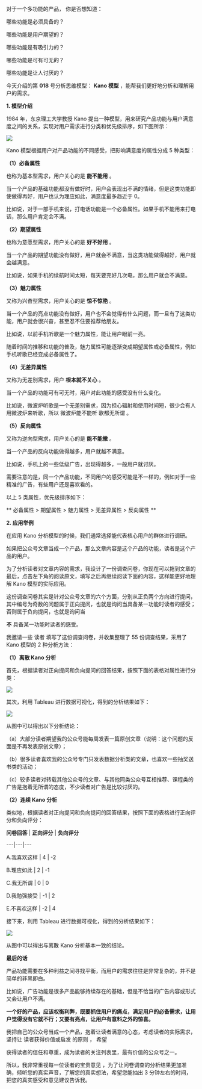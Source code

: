 对于一个多功能的产品，  你是否想知道：

哪些功能是必须具备的？  

哪些功能是用户期望的？  

哪些功能是有吸引力的？  

哪些功能是可有可无的？

哪些功能是让人讨厌的？

今天介绍的第 **018** 号分析思维模型： **Kano 模型** ，能帮我们更好地分析和理解用户的需求。

**1. 模型介绍**

1984 年，东京理工大学教授 Kano 提出一种模型，用来研究产品功能与用户满意度之间的关系，实现对用户需求进行分类和优先级排序，如下图所示：

![](https://mmbiz.qpic.cn/mmbiz_png/giaycic3UNwo1SgVDcyZVhb8m9ZicNpyU0icNowv5CicoudswZgXkvl4njsCjkWNCze43BZRhCUXtibkEVzJoSvWkfzg/640?wx_fmt=png) 

Kano 模型根据用户对产品功能的不同感受，把影响满意度的属性分成 5 种类型：

**（1）必备属性**

也称为基本型需求，用户关心的是 **能不能用** 。

当一个产品的基础功能都没有做好时，用户会表现出不满的情绪，但是这类功能即使做得再好，用户也认为理应如此，满意度最多趋近于 0。

比如说，对于一部手机来说，打电话功能是一个必备属性。如果手机不能用来打电话，那么用户肯定会不满。

**（2）期望属性**

也称为意愿型需求，用户关心的是 **好不好用** 。

当一个产品的期望功能没有做好，用户就会不满意，当这类功能做得越好，用户就会越满意。

比如说，如果手机的续航时间太短，每天要充好几次电，那么用户就会不满意。

**（3）魅力属性**

又称为兴奋型需求，用户关心的是 **惊不惊艳** 。

当一个产品的亮点功能没有做好，用户也不会觉得有什么问题，而一旦有了这类功能，用户就会很兴奋，甚至忍不住要推荐给朋友。

比如说，以前手机听歌是一个魅力属性，能让用户眼前一亮。

随着时间的推移和功能的普及，魅力属性可能逐渐变成期望属性或必备属性，例如手机听歌已经变成必备属性了。

**（4）无差异属性**

又称为无差别需求，用户 **根本就不关心** 。

当一个产品的功能可有可无时，用户对此功能的感受没有什么变化。

比如说，微波炉听歌是一个无差别需求，因为担心辐射和使用时间短，很少会有人用微波炉来听歌，所以  微波炉能不能听  歌都无所谓  。

**（5）反向属性**

又称为逆向型需求，用户关心的是 **能不能撤** 。

当一个产品的反向功能做得越多，用户就越不满意。

比如说，手机上的一些低级广告，出现得越多，一般用户就讨厌。

需要注意的是，同一个产品功能，不同用户的感受可能是不一样的，例如对于一些精准的广告，有些用户还是喜欢看的。

以上 5 类属性，优先级排序如下：

** 必备属性 > 期望属性 > 魅力属性 > 无差异属性 > 反向属性  **  

**2. 应用举例**

在应用 Kano 分析模型的时候，我们通常选择能代表核心用户的群体进行调研。

如果把公众号文章当成一个产品，那么文章内容是这个产品的功能，读者是这个产品的用户。

为了分析读者对文章内容的需求，我设计了一份调查问卷，你现在可以拖到文章的最后，点击左下角的阅读原文，填写之后再继续阅读下面的内容，这样能更好地理解 Kano 模型的实际应用。

这份调查问卷其实是针对公众号文章的六个方面，分别从正负两个方向进行提问，其中编号为奇数的问题属于正向提问，也就是询问当具备某一功能时读者的感受；否则属于负向提问，也就是询问当

**不** 具备某一功能时读者的感受。

我邀请一些  读者  填写了这份调查问卷，并收集整理了 55 份调查结果，采用了 Kano 模型的 2 种分析方法：

**（1）离散 Kano 分析**

首先，根据读者对正向提问和负向提问的回答结果，按照下面的表格对属性进行分类：

![](https://mmbiz.qpic.cn/mmbiz_png/giaycic3UNwo3v9zI1qzgAjZ4c5MMo4mCcUElODeicxXuSzL5lib5KicSJ9m1rWlbSZZ3TO2WkVVLhgltL6SIJs5aNw/640?wx_fmt=png) 

其次，利用 Tableau 进行数据可视化，得到的分析结果如下：

![](https://mmbiz.qpic.cn/mmbiz_jpg/giaycic3UNwo3v9zI1qzgAjZ4c5MMo4mCcu7mWWazG65xxZgnAF9Nf9eseKM45N1aMBic947VRUyAuEDM6BUbKYSQ/640?wx_fmt=jpeg) 

从图中可以得出以下分析结论：

（a）大部分读者期望我的公众号能每周发表一篇原创文章（说明：这个问题的反面是不再发表原创文章）；

（b）很多读者喜欢我的公众号专门只发表数据分析类的文章，也喜欢一些抽奖送书类的活动；

（c）较多读者对转载其他公众号的文章、与其他同类公众号互相推荐、课程类的广告是抱着无所谓的态度，不少读者对广告是比较讨厌的。

**（2）连续 Kano 分析**

类似地，根据读者对正向提问和负向提问的回答结果，按照下面的表格进行正向评分和负向评分：

**问卷回答** |  **正向评分** |  **负向评分**  

---|---|---  

A.我喜欢这样  |  4  |  -2  

B.理应如此  |  2  |  -1  

C.我无所谓  |  0  |  0  

D.我勉强接受  |  -1  |  2  

E.不喜欢这样  |  -2  |  4  

  

接下来，利用 Tableau 进行数据可视化，得到的分析结果如下：

![](https://mmbiz.qpic.cn/mmbiz_jpg/giaycic3UNwo3v9zI1qzgAjZ4c5MMo4mCciaepCRG7QsliahK7MMyBN9LWvXplHjuic6XZqWooGZLTbBfhQ30aorAvg/640?wx_fmt=jpeg) 

从图中可以得出与离散 Kano 分析基本一致的结论。

**最后的话**

产品功能需要在多种利益之间寻找平衡，而用户的需求往往是非常复杂的，并不是简单的非黑即白。

比如说，广告功能是很多产品能够持续存在的基础，但是不恰当的广告内容或形式又会让用户不满。

**一个好的产品，应该权衡利弊，既要抓住用户的痛点，满足用户的必备需求，让用户觉得没有它就不行；又要有亮点，让用户有意料之外的惊喜。**

我把自己的公众号当成一个产品，抱着让读者满意的心态，考虑读者的实际需求，坚持让  读者获得价值或启发  的原则  ，  希望

获得读者的信任和尊重，成为读者的关注列表里，最有价值的公众号之一。

所以，我非常重视每一位读者的宝贵意见  ，为了让问卷调查的分析结果更加准确，倾听您的真实声音，了解您的真实想法，希望您能抽出 3 分钟左右的时间，把您的真实感受和意见建议告诉我。